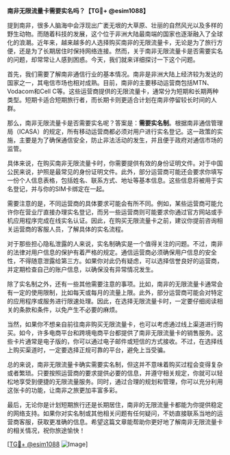 **南非无限流量卡需要实名吗？【TG💪+ @esim1088】**

提到南非，很多人脑海中会浮现出广袤无垠的大草原、壮丽的自然风光以及多样的野生动物。而随着科技的发展，这个位于非洲大陆最南端的国家也逐渐融入了全球化的浪潮。近年来，越来越多的人选择购买南非的无限流量卡，无论是为了旅行方便，还是为了长期居住时保持网络连接。然而，关于南非无限流量卡是否需要实名的问题，却常常让人感到困惑。今天，我们就来详细探讨一下这个问题。

首先，我们需要了解南非通信行业的基本情况。南非是非洲大陆上经济较为发达的国家之一，其电信市场也相对成熟。目前，南非的主要移动运营商包括MTN、Vodacom和Cell C等。这些运营商提供的无限流量卡，通常分为短期和长期两种类型。短期卡适合短期旅行者，而长期卡则更适合计划在南非停留较长时间的人群。

那么，南非无限流量卡是否需要实名呢？答案是：**需要实名制**。根据南非通信管理局（ICASA）的规定，所有移动运营商都必须对用户进行实名登记。这一政策的实施，主要是为了确保通信安全，防止非法活动的发生，并且便于政府对通信市场的监管。

具体来说，在购买南非无限流量卡时，你需要提供有效的身份证明文件。对于中国公民来说，护照是最常见的身份证明文件。此外，部分运营商可能还会要求你填写一份个人信息表格，包括姓名、联系方式、地址等基本信息。这些信息将被用于实名登记，并与你的SIM卡绑定在一起。

需要注意的是，不同运营商的具体要求可能会有所不同。例如，某些运营商可能允许你在营业厅直接办理实名登记，而另一些运营商则可能要求你通过官方网站或手机应用程序完成在线实名认证。因此，在购买无限流量卡之前，建议你提前咨询相关运营商的客服人员，了解具体的实名流程。

对于那些担心隐私泄露的人来说，实名制确实是一个值得关注的问题。不过，南非的法律对用户信息的保护有着严格的规定。通信运营商必须确保用户信息的安全性，不得随意泄露给第三方。如果你对此仍有疑虑，可以选择信誉良好的运营商，并定期检查自己的账户信息，以确保没有异常情况发生。

除了实名制之外，还有一些其他需要注意的事项。比如，南非的无限流量卡通常会有一定的使用限制，比如每天或每月的流量上限。此外，部分运营商可能会对特定的应用程序或服务进行限速处理。因此，在选择无限流量卡时，一定要仔细阅读相关的条款和条件，以免产生不必要的麻烦。

当然，如果你不想亲自前往南非购买无限流量卡，也可以考虑通过线上渠道进行购买。如今，许多电商平台和跨境电商平台都提供了南非无限流量卡的销售服务。这些卡片通常是电子版的，你可以通过电子邮件或短信的方式接收。不过，在选择线上购买渠道时，一定要选择正规可靠的平台，避免上当受骗。

总的来说，南非无限流量卡确实需要实名制，但这并不意味着购买过程会变得复杂或者繁琐。只要按照运营商的要求提供必要的信息，并遵守相关规定，你就可以轻松地享受到便捷的无限流量服务。同时，通过合理的规划和管理，你可以充分利用这张卡的功能，让南非之旅更加丰富多彩。

最后，无论你是计划短期旅行还是长期居住，南非的无限流量卡都能为你提供稳定的网络支持。如果你对实名制或其他相关问题有任何疑问，不妨直接联系当地的运营商客服，获取更准确的信息。希望这篇文章能帮助你更好地了解南非无限流量卡的相关情况，祝你旅途愉快！

[[TG💪+ @esim1088](https://t.me/s/esim1088) ![Image](https://i.postimg.cc/4NQfJmqS/Snipaste-2025-05-13-00-14-12.png)]